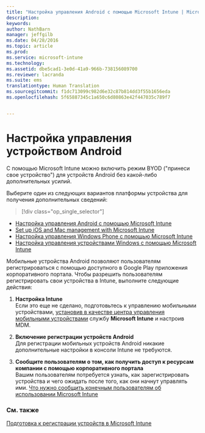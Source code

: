 ```yaml
---
title: "Настройка управления Android с помощью Microsoft Intune | Microsoft Intune"
description: 
keywords: 
author: NathBarn
manager: jeffgilb
ms.date: 04/28/2016
ms.topic: article
ms.prod: 
ms.service: microsoft-intune
ms.technology: 
ms.assetid: dbe5cad1-3e0d-41a9-966b-738156089700
ms.reviewer: lacranda
ms.suite: ems
translationtype: Human Translation
ms.sourcegitcommit: f1dc713099c982d6e32c87b814dd3f55b1656eda
ms.openlocfilehash: 5f65887345c1a650c6d80863e42f447035c789f7


---
```


# Настройка управления устройством Android
С помощью Microsoft Intune можно включить режим BYOD ("принеси свое устройство") для устройств Android без какой-либо дополнительных усилий.

Выберите один из следующих вариантов платформы устройства для получения дополнительных сведений:

> [!div class="op_single_selector"]
- [Настройка управления Android с помощью Microsoft Intune](set-up-android-management-with-microsoft-intune.md)
- [Set up iOS and Mac management with Microsoft Intune](set-up-ios-and-mac-management-with-microsoft-intune.md)
- [Настройка управления Windows Phone с помощью Microsoft Intune](set-up-windows-phone-management-with-microsoft-intune.md)
- [Настройка управления устройствами Windows с помощью Microsoft Intune](set-up-windows-device-management-with-microsoft-intune.md)

Мобильные устройства Android позволяют пользователям регистрироваться с помощью доступного в Google Play приложения корпоративного портала. Чтобы разрешить пользователям регистрировать свои устройства в Intune, выполните следующие действия:

1.  **Настройка Intune**<br>
    Если это еще не сделано, подготовьтесь к управлению мобильными устройствами, [установив в качестве центра управления мобильными устройствами](get-ready-to-enroll-devices-in-microsoft-intune.md#set-mobile-device-management-authority) службу **Microsoft Intune** и настроив MDM.

2.  **Включение регистрации устройств Android**<br>
    Для регистрации мобильных устройств Android никакие дополнительные настройки в консоли Intune не требуются.

3.  **Сообщите пользователям о том, как получить доступ к ресурсам компании с помощью корпоративного портала**<br>
    Вашим пользователям потребуется узнать, как зарегистрировать устройства и чего ожидать после того, как они начнут управлять ими. [Что нужно сообщить конечным пользователям об использовании Microsoft Intune](what-to-tell-your-end-users-about-using-microsoft-intune.md)

### См. также
[Подготовка к регистрации устройств в Microsoft Intune](get-ready-to-enroll-devices-in-microsoft-intune.md)



<!--HONumber=Jun16_HO5-->



